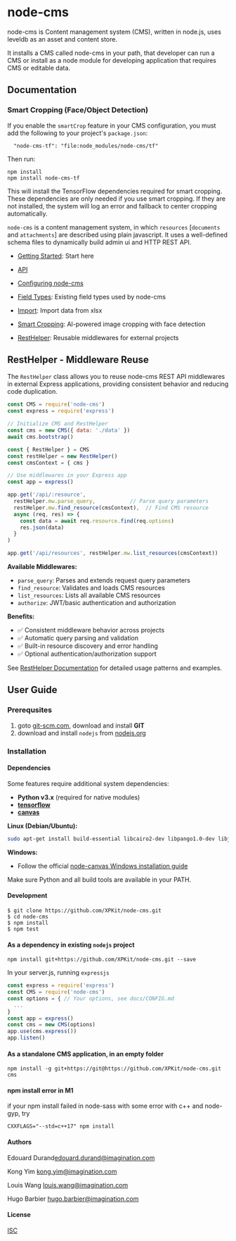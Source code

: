 # node-cms

node-cms is Content management system (CMS), written in node.js, uses leveldb as an asset and content store.

It installs a CMS called node-cms in your path, that developer can run a CMS or install as a node module for developing application that requires CMS or editable data.


## Documentation

### Smart Cropping (Face/Object Detection)

If you enable the `smartCrop` feature in your CMS configuration, you must add the following to your project's `package.json`:

```
  "node-cms-tf": "file:node_modules/node-cms/tf"
```

Then run:

```
npm install
npm install node-cms-tf
```

This will install the TensorFlow dependencies required for smart cropping. These dependencies are only needed if you use smart cropping. If they are not installed, the system will log an error and fallback to center cropping automatically.

`node-cms` is a content management system, in which `resources` [`documents` and `attachments`] are described using plain javascript. It uses a well-defined schema files to dynamically build admin ui and HTTP REST API.

-   [Getting Started](docs/GETTING_STARTED.md): Start here
-   [API](docs/API.md)
-   [Configuring node-cms](docs/CONFIG.md)
-   [Field Types](docs/FIELDS.md): Existing field types used by node-cms

-   [Import](docs/IMPORT.md): Import data from xlsx
-   [Smart Cropping](docs/SMART_CROPPING.md): AI-powered image cropping with face detection
-   [RestHelper](docs/REST_HELPER.md): Reusable middlewares for external projects

## RestHelper - Middleware Reuse

The `RestHelper` class allows you to reuse node-cms REST API middlewares in external Express applications, providing consistent behavior and reducing code duplication.

```javascript
const CMS = require('node-cms')
const express = require('express')

// Initialize CMS and RestHelper
const cms = new CMS({ data: './data' })
await cms.bootstrap()

const { RestHelper } = CMS
const restHelper = new RestHelper()
const cmsContext = { cms }

// Use middlewares in your Express app
const app = express()

app.get('/api/:resource',
  restHelper.mw.parse_query,           // Parse query parameters
  restHelper.mw.find_resource(cmsContext),  // Find CMS resource
  async (req, res) => {
    const data = await req.resource.find(req.options)
    res.json(data)
  }
)

app.get('/api/resources', restHelper.mw.list_resources(cmsContext))
```

**Available Middlewares:**
- `parse_query`: Parses and extends request query parameters
- `find_resource`: Validates and loads CMS resources
- `list_resources`: Lists all available CMS resources
- `authorize`: JWT/basic authentication and authorization

**Benefits:**
- ✅ Consistent middleware behavior across projects
- ✅ Automatic query parsing and validation
- ✅ Built-in resource discovery and error handling
- ✅ Optional authentication/authorization support

See [RestHelper Documentation](docs/REST_HELPER.md) for detailed usage patterns and examples.

## User Guide

### Prerequsites

1. goto [git-scm.com](http://git-scm.com/), download and install **GIT**
2. download and install `nodejs` from [nodejs.org](http://nodejs.org/)

### Installation

#### Dependencies

Some features require additional system dependencies:

- **Python v3.x** (required for native modules)
- **[tensorflow](https://www.npmjs.com/package/@tensorflow/tfjs-node)**
- **[canvas](https://www.npmjs.com/package/canvas)**

**Linux (Debian/Ubuntu):**

```sh
sudo apt-get install build-essential libcairo2-dev libpango1.0-dev libjpeg-dev libgif-dev librsvg2-dev
```

**Windows:**

- Follow the official [node-canvas Windows installation guide](https://github.com/Automattic/node-canvas/wiki/Installation:-Windows)

Make sure Python and all build tools are available in your PATH.

#### Development

    $ git clone https://github.com/XPKit/node-cms.git
    $ cd node-cms
    $ npm install
    $ npm test

#### As a dependency in existing `nodejs` project

```
npm install git+https://github.com/XPKit/node-cms.git --save
```
In your server.js, running `expressjs`
``` Javascript
const express = require('express')
const CMS = require('node-cms')
const options = { // Your options, see docs/CONFIG.md
  ...
}
const app = express()
const cms = new CMS(options)
app.use(cms.express())
app.listen()
```
#### As a standalone CMS application, in an empty folder

```
npm install -g git+https://git@https://github.com/XPKit/node-cms.git
cms
```

#### npm install error in M1

if your npm install failed in node-sass with some error with c++ and node-gyp, try

```
CXXFLAGS="--std=c++17" npm install
```

#### Authors

Edouard Durand<edouard.durand@imagination.com>

Kong Yim <kong.yim@imagination.com>

Louis Wang <louis.wang@imagination.com>

Hugo Barbier <hugo.barbier@imagination.com>

#### License
[ISC](LICENSE)

